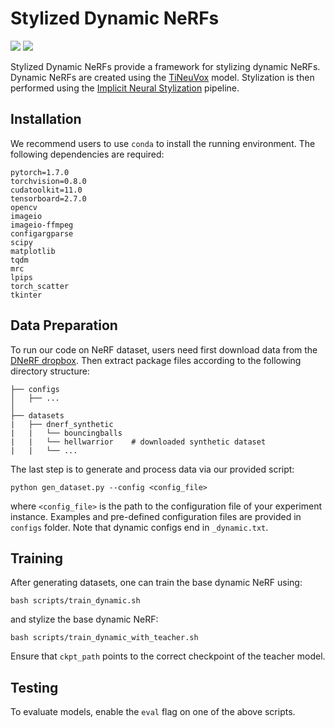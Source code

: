 # Stylized Dynamic NeRFs

<!-- [![License: MIT](https://img.shields.io/badge/License-MIT-green.svg)](https://opensource.org/licenses/MIT) -->
<!-- [[Paper]](https://arxiv.org/abs/2204.01943) [[Website]](https://zhiwenfan.github.io/INS/) -->

![](https://github.com/rchhong/INS-Dynamic/blob/master/gifs/bouncingballs_starry.gif)
![](https://github.com/rchhong/INS-Dynamic/blob/master/gifs/lego_scream.gif)

Stylized Dynamic NeRFs provide a framework for stylizing dynamic NeRFs. Dynamic NeRFs are created using the [TiNeuVox](https://github.com/hustvl/TiNeuVox) model. Stylization is then performed using the [Implicit Neural Stylization](https://github.com/VITA-Group/INS) pipeline.

## Installation

We recommend users to use `conda` to install the running environment. The following dependencies are required:

```
pytorch=1.7.0
torchvision=0.8.0
cudatoolkit=11.0
tensorboard=2.7.0
opencv
imageio
imageio-ffmpeg
configargparse
scipy
matplotlib
tqdm
mrc
lpips
torch_scatter
tkinter
```

## Data Preparation

To run our code on NeRF dataset, users need first download data from the [DNeRF dropbox](https://drive.google.com/drive/folders/128yBriW1IG_3NJ5Rp7APSTZsJqdJdfc1). Then extract package files according to the following directory structure:

```
├── configs
│   ├── ...
│
├── datasets
|   ├── dnerf_synthetic
|   |   └── bouncingballs
|   |   └── hellwarrior    # downloaded synthetic dataset
|   |   └── ...
```

The last step is to generate and process data via our provided script:

```
python gen_dataset.py --config <config_file>
```

where `<config_file>` is the path to the configuration file of your experiment instance. Examples and pre-defined configuration files are provided in `configs` folder. Note that dynamic configs end in `_dynamic.txt`.

## Training

After generating datasets, one can train the base dynamic NeRF using:

```
bash scripts/train_dynamic.sh
```

and stylize the base dynamic NeRF:

```
bash scripts/train_dynamic_with_teacher.sh
```

Ensure that `ckpt_path` points to the correct checkpoint of the teacher model.

## Testing

To evaluate models, enable the `eval` flag on one of the above scripts.
